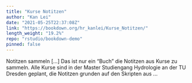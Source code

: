 ```yaml
---
title: "Kurse Notitzen"
author: "Kan Lei"
date: "2021-05-25T22:37:08Z"
link: "https://bookdown.org/hr_kanlei/Kurse_Notitzen/"
length_weight: "19.2%"
repo: "rstudio/bookdown-demo"
pinned: false
---
```


Notitzen sammeln [...] Das ist nur ein “Buch” die Notitzen aus Kurse zu sammeln. Alle Kurse sind in der Master Studiengang Hydrologie an der TU Dresden geplant, die Notitzen grunden auf den Skripten aus ...
